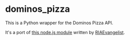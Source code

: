 # dominos_pizza

This is a Python wrapper for the Dominos Pizza API.  

It's a port of [this node.js module](https://github.com/RIAEvangelist/node-dominos-pizza-api) written by [RIAEvangelist](https://github.com/RIAEvangelist).
